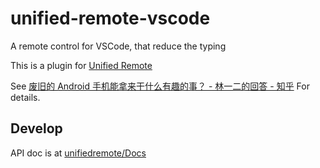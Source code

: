 # unified-remote-vscode

A remote control for VSCode, that reduce the typing

This is a plugin for [Unified Remote](https://www.unifiedremote.com/tutorials)

See [废旧的 Android 手机能拿来干什么有趣的事？ - 林一二的回答 - 知乎](https://www.zhihu.com/question/51942763/answer/702752904) For details.

## Develop

API doc is at [unifiedremote/Docs](https://github.com/unifiedremote/Docs)
